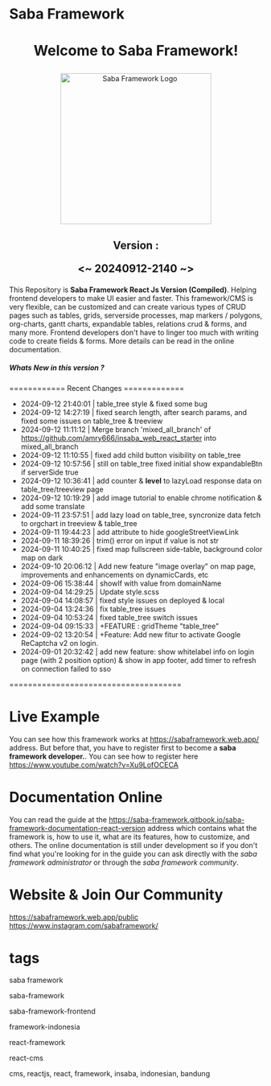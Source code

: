 <h1>Saba Framework</h1>

# <p align="center">Welcome to Saba Framework!</p>

<p align="center"><img src="https://res.cloudinary.com/insaba/image/upload/v1700625287/saba_framework/logo_saba_framework_gqw72y.png" alt="Saba Framework Logo" width="300"></p>

## <p align="center">Version : </p><p align="center"><~ 20240912-2140 ~></p>

This Repository is **Saba Framework React Js Version (Compiled)**. Helping frontend developers to make UI easier and faster. This framework/CMS is very flexible, can be customized and can create various types of CRUD pages such as tables, grids, serverside processes, map markers / polygons, org-charts, gantt charts, expandable tables, relations crud & forms, and many more. Frontend developers don't have to linger too much with writing code to create fields & forms. More details can be read in the online documentation.

##### Whats New in this version ?

============ Recent Changes =============

- 2024-09-12 21:40:01 | table_tree style & fixed some bug
- 2024-09-12 14:27:19 | fixed search length, after search params, and fixed some issues on table_tree & treeview
- 2024-09-12 11:11:12 | Merge branch 'mixed_all_branch' of https://github.com/amry666/insaba_web_react_starter into mixed_all_branch
- 2024-09-12 11:10:55 | fixed add child button visibility on table_tree
- 2024-09-12 10:57:56 | still on table_tree fixed initial show expandableBtn if serverSide true
- 2024-09-12 10:36:41 | add counter & __level__ to lazyLoad response data on table_tree/treeview page
- 2024-09-12 10:19:29 | add image tutorial to enable chrome notification & add some translate
- 2024-09-11 23:57:51 | add lazy load on table_tree, syncronize data fetch to orgchart in treeview & table_tree
- 2024-09-11 19:44:23 | add attribute to hide googleStreetViewLink
- 2024-09-11 18:39:26 | trim() error on input if value is not str
- 2024-09-11 10:40:25 | fixed map fullscreen side-table, background color map on dark
- 2024-09-10 20:06:12 | Add new feature "image overlay" on map page, improvements and enhancements on dynamicCards, etc
- 2024-09-06 15:38:44 | showIf with value from domainName
- 2024-09-04 14:29:25 | Update style.scss
- 2024-09-04 14:08:57 | fixed style issues on deployed & local
- 2024-09-04 13:24:36 | fix table_tree issues
- 2024-09-04 10:53:24 | fixed table_tree switch issues
- 2024-09-04 09:15:33 | +FEATURE : gridTheme "table_tree"
- 2024-09-02 13:20:54 | +Feature: Add new fitur to activate Google ReCaptcha v2 on login.
- 2024-09-01 20:32:42 | add new feature: show whitelabel info on login page (with 2 position option) & show in app footer, add timer to refresh on connection failed to sso

=====================================

# Live Example

You can see how this framework works at https://sabaframework.web.app/ address. But before that, you have to register first to become a **saba framework developer.**. You can see how to register here https://www.youtube.com/watch?v=Xu9LofOCECA

# Documentation Online

You can read the guide at the https://saba-framework.gitbook.io/saba-framework-documentation-react-version address which contains what the framework is, how to use it, what are its features, how to customize, and others. The online documentation is still under development so if you don't find what you're looking for in the guide you can ask directly with the _saba framework administrator_ or through the _saba framework community_.

# Website & Join Our Community

https://sabaframework.web.app/public
https://www.instagram.com/sabaframework/

# tags

<p>saba framework</p>
<p>saba-framework</p>
<p>saba-framework-frontend</p>
<p>framework-indonesia</p>
<p>react-framework</p>
<p>react-cms</p>
<p>cms, reactjs, react, framework, insaba, indonesian, bandung</p>
